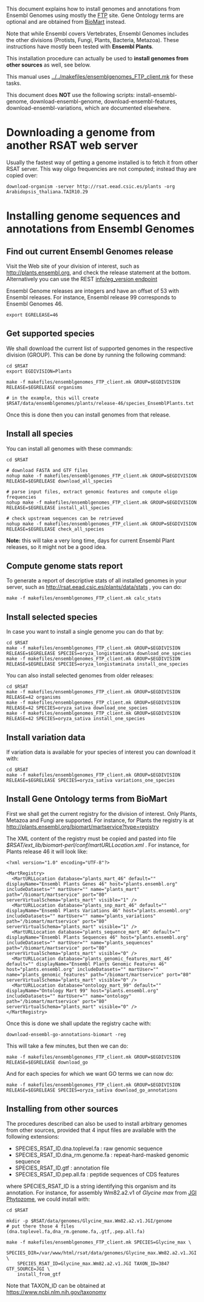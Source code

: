 
This document explains how to install genomes and annotations from Ensembl Genomes using mostly the [FTP](ftp://ftp.ensemblgenomes.org/pub) site.
Gene Ontology terms are optional and are obtained from [BioMart](http://plants.ensembl.org/biomart/martview) instead.

Note that while Ensembl covers Vertebrates, Ensembl Genomes includes the other divisions (Protists, Fungi, Plants, Bacteria, Metazoa). These instructions have mostly been tested with **Ensembl Plants**.

This installation procedure can actually be used to **install genomes from other sources** as well, see below.

This manual uses [../../makefiles/ensemblgenomes_FTP_client.mk](makefiles/ensemblgenomes_FTP_client.mk) for these tasks.

This document does **NOT** use the following scripts: install-ensembl-genome, download-ensembl-genome,
download-ensembl-features, download-ensembl-variations, which are documented elsewhere.


# Downloading a genome from another RSAT web server

Usually the fastest way of getting a genome installed is to fetch it from other RSAT server. This way oligo frequencies are not computed; instead thay are copied over:

```{r, engine='bash', eval=FALSE}
download-organism -server http://rsat.eead.csic.es/plants -org Arabidopsis_thaliana.TAIR10.29
```

# Installing genome sequences and annotations from Ensembl Genomes

## Find out current Ensembl Genomes release 

Visit the Web site of your division of interest, such as http://plants.ensembl.org, and check the release statement at the bottom.
Alternatively you can use the REST [info/eg_version endpoint](http://rest.ensembl.org/documentation/info/eg_version)

Ensembl Genome releases are integers and have an offset of 53 with Ensembl releases. 
For instance, Ensembl release 99 corresponds to Ensembl Genomes 46.

```{r, engine='bash', eval=FALSE}
export EGRELEASE=46
```

## Get supported species 

We shall download the current list of supported genomes in the respective division (GROUP).
This can be done by running the following command:

```{r, engine='bash', eval=FALSE}
cd $RSAT
export EGDIVISION=Plants

make -f makefiles/ensemblgenomes_FTP_client.mk GROUP=$EGDIVISION RELEASE=$EGRELEASE organisms

# in the example, this will create $RSAT/data/ensemblgenomes/plants/release-46/species_EnsemblPlants.txt
```

Once this is done then you can install genomes from that release.

## Install all species 

You can install all genomes with these commands:

```{r, engine='bash', eval=FALSE}
cd $RSAT

# download FASTA and GTF files
nohup make -f makefiles/ensemblgenomes_FTP_client.mk GROUP=$EGDIVISION RELEASE=$EGRELEASE download_all_species

# parse input files, extract genomic features and compute oligo frequencies
nohup make -f makefiles/ensemblgenomes_FTP_client.mk GROUP=$EGDIVISION RELEASE=$EGRELEASE install_all_species

# check upstream sequences can be retrieved
nohup make -f makefiles/ensemblgenomes_FTP_client.mk GROUP=$EGDIVISION RELEASE=$EGRELEASE check_all_species
```

**Note:** this will take a very long time, days for current Ensembl Plant releases, so it might not be a good idea.


## Compute genome stats report

To generate a report of descriptive stats of all installed genomes in your server, such as http://rsat.eead.csic.es/plants/data/stats , you can do:
```
make -f makefiles/ensemblgenomes_FTP_client.mk calc_stats
```

## Install selected species

In case you want to install a single genome you can do that by:

```{r, engine='bash', eval=FALSE}
cd $RSAT
make -f makefiles/ensemblgenomes_FTP_client.mk GROUP=$EGDIVISION RELEASE=$EGRELEASE SPECIES=oryza_longistaminata download_one_species
make -f makefiles/ensemblgenomes_FTP_client.mk GROUP=$EGDIVISION RELEASE=$EGRELEASE SPECIES=oryza_longistaminata install_one_species
```

You can also install selected genomes from older releases:

```{r, engine='bash', eval=FALSE}
cd $RSAT
make -f makefiles/ensemblgenomes_FTP_client.mk GROUP=$EGDIVISION RELEASE=42 organisms
make -f makefiles/ensemblgenomes_FTP_client.mk GROUP=$EGDIVISION RELEASE=42 SPECIES=oryza_sativa download_one_species
make -f makefiles/ensemblgenomes_FTP_client.mk GROUP=$EGDIVISION RELEASE=42 SPECIES=oryza_sativa install_one_species
```

## Install variation data

If variation data is available for your species of interest you can download it with:

```{r, engine='bash', eval=FALSE}
cd $RSAT
make -f makefiles/ensemblgenomes_FTP_client.mk GROUP=$EGDIVISION RELEASE=$EGRELEASE SPECIES=oryza_sativa variations_one_species
```

## Install Gene Ontology terms from BioMart

First we shall get the current registry for the division of interest. Only Plants, Metazoa and Fungi are supported.
For instance, for Plants the registry is at http://plants.ensembl.org/biomart/martservice?type=registry

The XML content of the registry must be copied and pasted into file *$RSAT/ext_lib/biomart-perl/conf/martURLLocation.xml* .
For instance, for Plants release 46 it will look like:
```
<?xml version="1.0" encoding="UTF-8"?>

<MartRegistry>
  <MartURLLocation database="plants_mart_46" default="" displayName="Ensembl Plants Genes 46" host="plants.ensembl.org" includeDatasets="" martUser="" name="plants_mart" path="/biomart/martservice" port="80" serverVirtualSchema="plants_mart" visible="1" />
  <MartURLLocation database="plants_snp_mart_46" default="" displayName="Ensembl Plants Variations 46" host="plants.ensembl.org" includeDatasets="" martUser="" name="plants_variations" path="/biomart/martservice" port="80" serverVirtualSchema="plants_mart" visible="1" />
  <MartURLLocation database="plants_sequence_mart_46" default="" displayName="Ensembl Plants Sequences 46" host="plants.ensembl.org" includeDatasets="" martUser="" name="plants_sequences" path="/biomart/martservice" port="80" serverVirtualSchema="plants_mart" visible="0" />
  <MartURLLocation database="plants_genomic_features_mart_46" default="" displayName="Ensembl Plants Genomic Features 46" host="plants.ensembl.org" includeDatasets="" martUser="" name="plants_genomic_features" path="/biomart/martservice" port="80" serverVirtualSchema="plants_mart" visible="0" />
  <MartURLLocation database="ontology_mart_99" default="" displayName="Ontology Mart 99" host="plants.ensembl.org" includeDatasets="" martUser="" name="ontology" path="/biomart/martservice" port="80" serverVirtualSchema="plants_mart" visible="0" />
</MartRegistry>
```

Once this is done we shall update the registry cache with:
```{r, engine='bash', eval=FALSE}
download-ensembl-go-annotations-biomart -reg
```
This will take a few minutes, but then we can do:
```{r, engine='bash', eval=FALSE}
make -f makefiles/ensemblgenomes_FTP_client.mk GROUP=$EGDIVISION RELEASE=$EGRELEASE download_go
```

And for each species for which we want GO terms we can now do:
```{r, engine='bash', eval=FALSE}
make -f makefiles/ensemblgenomes_FTP_client.mk GROUP=$EGDIVISION RELEASE=$EGRELEASE SPECIES=oryza_sativa download_go_annotations
```

## Installing from other sources

The procedures described can also be used to install arbitrary genomes from other sources,
provided that 4 input files are available with the following extensions: 

* SPECIES_RSAT_ID.dna.toplevel.fa : raw genomic sequence
* SPECIES_RSAT_ID.dna_rm.genome.fa : repeat-hard-masked genomic sequence 
* SPECIES_RSAT_ID.gtf : annotation file 
* SPECIES_RSAT_ID.pep.all.fa : peptide sequences of CDS features

where SPECIES_RSAT_ID is a string identifying this organism and its annotation. 
For instance, for assembly Wm82.a2.v1 of *Glycine max* from [JGI Phytozome](https://phytozome.jgi.doe.gov), we could install with:
 
```{r, engine='bash', eval=FALSE}
cd $RSAT

mkdir -p $RSAT/data/genomes/Glycine_max.Wm82.a2.v1.JGI/genome
# put there those 4 files (dna.toplevel.fa,dna_rm.genome.fa,.gtf,.pep.all.fa)

make -f makefiles/ensemblgenomes_FTP_client.mk SPECIES=Glycine_max \
    SPECIES_DIR=/var/www/html/rsat/data/genomes/Glycine_max.Wm82.a2.v1.JGI \
    SPECIES_RSAT_ID=Glycine_max.Wm82.a2.v1.JGI TAXON_ID=3847 GTF_SOURCE=JGI \
    install_from_gtf
```

Note that TAXON_ID can be obtained at https://www.ncbi.nlm.nih.gov/taxonomy
